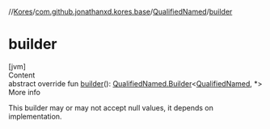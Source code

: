 //[Kores](../../index.md)/[com.github.jonathanxd.kores.base](../index.md)/[QualifiedNamed](index.md)/[builder](builder.md)



# builder  
[jvm]  
Content  
abstract override fun [builder](builder.md)(): [QualifiedNamed.Builder](-builder/index.md)<[QualifiedNamed](index.md), *>  
More info  


This builder may or may not accept null values, it depends on implementation.

  



